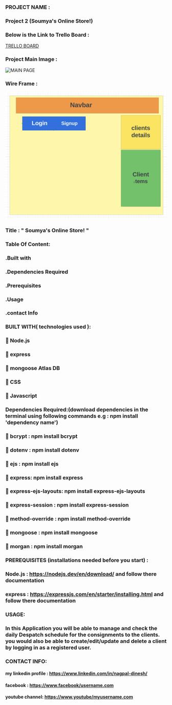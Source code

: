 ### PROJECT NAME :
### Project 2 (Soumya's Online Store!)

### Below is the Link to Trello Board :

[TRELLO BOARD]()

### Project Main Image :

![MAIN PAGE](https://t3.ftcdn.net/jpg/03/77/85/44/360_F_377854446_cciGJ5NRvNB7JybUtADD8VBItHzp3AwV.jpg)

### Wire Frame :

![alt text](image/wireframe.jpg)

### Title : " Soumya's Online Store! "

### Table Of Content:

### .Built with

### .Dependencies Required

### .Prerequisites

### .Usage

### .contact Info

### BUILT WITH( technologies used ):

### 🔘 Node.js

### 🔘 express

### 🔘 mongoose Atlas DB

### 🔘 CSS

### 🔘 Javascript

### Dependencies Required:(download dependencies in the terminal using following commands e.g : npm install 'dependency name')

### 🔘 bcrypt : npm install bcrypt

### 🔘 dotenv : npm install dotenv

### 🔘 ejs : npm install ejs

### 🔘 express: npm install express

### 🔘 express-ejs-layouts: npm install express-ejs-layouts

### 🔘 express-session : npm install express-session

### 🔘 method-override : npm install method-override

### 🔘 mongoose : npm install mongoose

### 🔘 morgan : npm install morgan

### PREREQUISITES (installations needed before you start) :

### Node.js : https://nodejs.dev/en/download/ and follow there documentation

### express : https://expressjs.com/en/starter/installing.html and follow there documentation

### USAGE:

### In this Application you will be able to manage and check the daily Despatch schedule for the consignments to the clients. you would also be able to create/edit/update and delete a client by logging in as a registered user.

### CONTACT INFO:

#### my linkedin profile : https://www.linkedin.com/in/nagpal-dinesh/

#### facebook : https://www.facebook/username.com

#### youtube channel: https://www.youtube/myusername.com 
